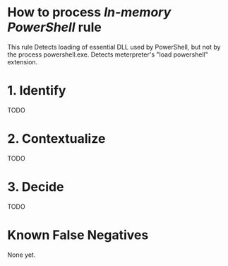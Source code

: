 # How to process *In-memory PowerShell* rule
This rule Detects loading of essential DLL used by PowerShell, but not by the process powershell.exe. Detects meterpreter's "load powershell" extension.

# 1. Identify
TODO

# 2. Contextualize
TODO

# 3. Decide
TODO

# Known False Negatives
None yet.
